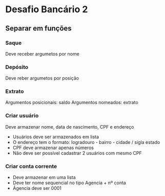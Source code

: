 # Desafio Bancário 2 

## Separar em funções

### Saque 
Deve receber argumetos por nome

### Depósito
Deve reber argumetos por posição

### Extrato
Argumentos posicionais: saldo
Argumentos nomeados: extrato

### Criar usuário
Deve armazenar nome, data de nascimento, CPF e endereço
- Usuários deve ser armazenados em lista
- O endereço tem o formato: logradouro - bairro - cidade / sigla estado
- CPF deve armazenar apenas números
- Não deve ser possível cadastrar 2 usuários com mesmo CPF

### Criar conta corrente
- Deve armazenar em uma lista
- Deve ter nome sequencial no tipo Agencia + nº conta 
- Ágencia deve ser 0001